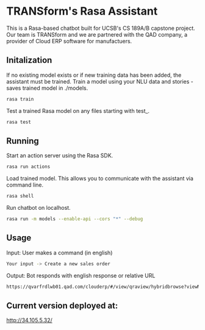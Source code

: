 # TRANSform's Rasa Assistant

This is a Rasa-based chatbot built for UCSB's CS 189A/B capstone project. Our team is TRANSform and we are partnered with the QAD company, a provider of Cloud ERP software for manufactuers.

## Initalization
If no existing model exists or if new training data has been added, the assistant must be trained. Train a model using your NLU data and stories - saves trained model in ./models.
```bash
rasa train
```
Test a trained Rasa model on any files starting with test_.
```bash
rasa test
```

## Running
Start an action server using the Rasa SDK.
```bash
rasa run actions
```
Load trained model. This allows you to communicate with the assistant via command line.
```bash
rasa shell
```
Run chatbot on localhost.
```bash
rasa run -m models --enable-api --cors "*" --debug
```

## Usage
Input: User makes a command (in english)
```bash
Your input -> Create a new sales order
```
Output: Bot responds with english response or relative URL
```bash
https://qvarfrdlwb01.qad.com/clouderp/#/view/qraview/hybridbrowse?viewMetaUri=urn:view:meta:com.qad.erp.sales.salesOrders&viewAction=CREATE&hybridMode=maint
```

## Current version deployed at:
http://34.105.5.32/
